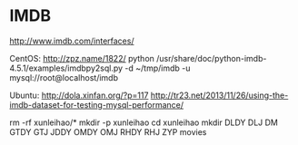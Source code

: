 # IMDB
http://www.imdb.com/interfaces/

CentOS:
http://zpz.name/1822/
python /usr/share/doc/python-imdb-4.5.1/examples/imdbpy2sql.py  -d ~/tmp/imdb -u mysql://root@localhost/imdb      

Ubuntu:
http://dola.xinfan.org/?p=117
http://tr23.net/2013/11/26/using-the-imdb-dataset-for-testing-mysql-performance/



rm -rf xunleihao/*
mkdir -p xunleihao
cd xunleihao
mkdir DLDY  DLJ  DM  GTDY  GTJ  JDDY  OMDY  OMJ  RHDY  RHJ  ZYP  movies
